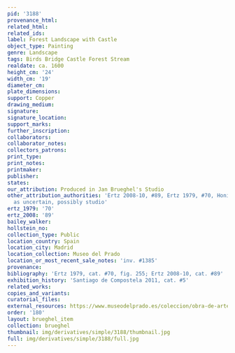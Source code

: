 ```yaml
---
pid: '3188'
provenance_html: 
related_html: 
related_ids: 
label: Forest Landscape with Castle
object_type: Painting
genre: Landscape
tags: Birds Bridge Castle Forest Stream
realdate: ca. 1600
height_cm: '24'
width_cm: '19'
diameter_cm: 
plate_dimensions: 
support: Copper
drawing_medium: 
signature: 
signature_location: 
support_marks: 
further_inscription: 
collaborators: 
collaborator_notes: 
collectors_patrons: 
print_type: 
print_notes: 
printmaker: 
publisher: 
states: 
our_attribution: Produced in Jan Brueghel's Studio
other_attribution_authorities: 'Ertz 2008-10, #89, Ertz 1979, #70, Honig database
  as uncertain, possibly studio'
ertz_1979: '70'
ertz_2008: '89'
bailey_walker: 
hollstein_no: 
collection_type: Public
location_country: Spain
location_city: Madrid
location_collection: Museo del Prado
location_or_most_recent_sale_notes: 'inv. #1385'
provenance: 
bibliography: 'Ertz 1979, cat. #70, fig. 255; Ertz 2008-10, cat. #89'
exhibition_history: 'Santiago de Compostela 2011, cat. #5'
related_works: 
copies_and_variants: 
curatorial_files: 
external_resources: https://www.museodelprado.es/coleccion/obra-de-arte/paisaje/a2abd119-e3ee-4ab4-b762-a915dd05c5e0
order: '180'
layout: brueghel_item
collection: brueghel
thumbnail: img/derivatives/simple/3188/thumbnail.jpg
full: img/derivatives/simple/3188/full.jpg
---
```

